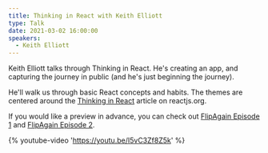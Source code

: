 ```yaml
---
title: Thinking in React with Keith Elliott
type: Talk
date: 2021-03-02 16:00:00
speakers:
  - Keith Elliott
---
```


Keith Elliott talks through Thinking in React. He's creating an app, and capturing the journey in public (and he's just beginning the journey).

He'll walk us through basic React concepts and habits. The themes are centered around the [Thinking in React](https://reactjs.org/docs/thinking-in-react.html) article on reactjs.org.

If you would like a preview in advance, you can check out [FlipAgain Episode 1](https://youtu.be/Q4BnWK05H5w) and [FlipAgain Episode 2](https://youtu.be/KzTqIMVL1RA).

{% youtube-video 'https://youtu.be/I5vC3Zf8Z5k' %}
